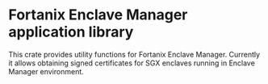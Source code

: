 # Fortanix Enclave Manager application library

This crate provides utility functions for Fortanix Enclave Manager.
Currently it allows obtaining signed certificates for SGX enclaves running in Enclave Manager environment.

